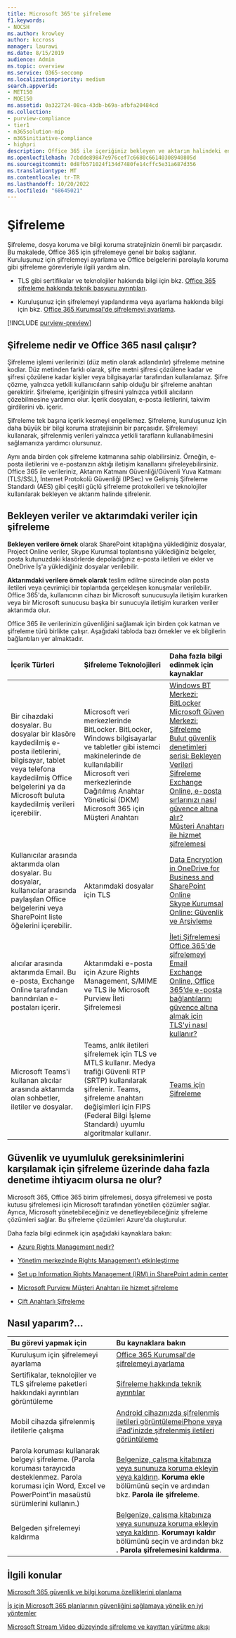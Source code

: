 ```yaml
---
title: Microsoft 365'te şifreleme
f1.keywords:
- NOCSH
ms.author: krowley
author: kccross
manager: laurawi
ms.date: 8/15/2019
audience: Admin
ms.topic: overview
ms.service: O365-seccomp
ms.localizationpriority: medium
search.appverid:
- MET150
- MOE150
ms.assetid: 0a322724-08ca-43db-b69a-afbfa20484cd
ms.collection:
- purview-compliance
- tier1
- m365solution-mip
- m365initiative-compliance
- highpri
description: Office 365 ile içeriğiniz bekleyen ve aktarım halindeki en güçlü şifreleme, protokoller ve teknolojiler ile şifrelenir. Office 365'da şifrelemeye genel bir bakış edinin.
ms.openlocfilehash: 7cbdde89847e976cef7c6680c66140308940805d
ms.sourcegitcommit: 0d8fb571024f134d7480fe14cffc5e31a687d356
ms.translationtype: MT
ms.contentlocale: tr-TR
ms.lasthandoff: 10/20/2022
ms.locfileid: "68645021"
---
```

# <a name="encryption"></a>Şifreleme

Şifreleme, dosya koruma ve bilgi koruma stratejinizin önemli bir parçasıdır. Bu makalede, Office 365 için şifrelemeye genel bir bakış sağlanır. Kuruluşunuz için şifrelemeyi ayarlama ve Office belgelerini parolayla koruma gibi şifreleme görevleriyle ilgili yardım alın.
  
- TLS gibi sertifikalar ve teknolojiler hakkında bilgi için bkz. [Office 365 şifreleme hakkında teknik başvuru ayrıntıları](technical-reference-details-about-encryption.md).

- Kuruluşunuz için şifrelemeyi yapılandırma veya ayarlama hakkında bilgi için bkz. [Office 365 Kurumsal'de şifrelemeyi ayarlama](set-up-encryption.md).

[!INCLUDE [purview-preview](../includes/purview-preview.md)]

## <a name="what-is-encryption-and-how-does-it-work-in-office-365"></a>Şifreleme nedir ve Office 365 nasıl çalışır?

Şifreleme işlemi verilerinizi (düz metin olarak adlandırılır) şifreleme metnine kodlar. Düz metinden farklı olarak, şifre metni şifresi çözülene kadar ve şifresi çözülene kadar kişiler veya bilgisayarlar tarafından kullanılamaz. Şifre çözme, yalnızca yetkili kullanıcıların sahip olduğu bir şifreleme anahtarı gerektirir. Şifreleme, içeriğinizin şifresini yalnızca yetkili alıcıların çözebilmesine yardımcı olur. İçerik dosyaları, e-posta iletilerini, takvim girdilerini vb. içerir.
  
Şifreleme tek başına içerik kesmeyi engellemez. Şifreleme, kuruluşunuz için daha büyük bir bilgi koruma stratejisinin bir parçasıdır. Şifrelemeyi kullanarak, şifrelenmiş verileri yalnızca yetkili tarafların kullanabilmesini sağlamanıza yardımcı olursunuz.
  
Aynı anda birden çok şifreleme katmanına sahip olabilirsiniz. Örneğin, e-posta iletilerini ve e-postanızın aktığı iletişim kanallarını şifreleyebilirsiniz. Office 365 ile verileriniz, Aktarım Katmanı Güvenliği/Güvenli Yuva Katmanı (TLS/SSL), İnternet Protokolü Güvenliği (IPSec) ve Gelişmiş Şifreleme Standardı (AES) gibi çeşitli güçlü şifreleme protokolleri ve teknolojiler kullanılarak bekleyen ve aktarım halinde şifrelenir.
  
## <a name="encryption-for-data-at-rest-and-data-in-transit"></a>Bekleyen veriler ve aktarımdaki veriler için şifreleme

 **Bekleyen verilere örnek** olarak SharePoint kitaplığına yüklediğiniz dosyalar, Project Online veriler, Skype Kurumsal toplantısına yüklediğiniz belgeler, posta kutunuzdaki klasörlerde depoladığınız e-posta iletileri ve ekler ve OneDrive İş'a yüklediğiniz dosyalar verilebilir.
  
 **Aktarımdaki verilere örnek olarak** teslim edilme sürecinde olan posta iletileri veya çevrimiçi bir toplantıda gerçekleşen konuşmalar verilebilir. Office 365'da, kullanıcının cihazı bir Microsoft sunucusuyla iletişim kurarken veya bir Microsoft sunucusu başka bir sunucuyla iletişim kurarken veriler aktarımda olur.
  
Office 365 ile verilerinizin güvenliğini sağlamak için birden çok katman ve şifreleme türü birlikte çalışır. Aşağıdaki tabloda bazı örnekler ve ek bilgilerin bağlantıları yer almaktadır.
  
|**İçerik Türleri**|**Şifreleme Teknolojileri**|**Daha fazla bilgi edinmek için kaynaklar**|
|:-----|:-----|:-----|
|Bir cihazdaki dosyalar. Bu dosyalar bir klasöre kaydedilmiş e-posta iletilerini, bilgisayar, tablet veya telefona kaydedilmiş Office belgelerini ya da Microsoft buluta kaydedilmiş verileri içerebilir.  <br/> |Microsoft veri merkezlerinde BitLocker. BitLocker, Windows bilgisayarlar ve tabletler gibi istemci makinelerinde de kullanılabilir  <br/> Microsoft veri merkezlerinde Dağıtılmış Anahtar Yöneticisi (DKM)  <br/> Microsoft 365 için Müşteri Anahtarı  <br/> |[Windows BT Merkezi: BitLocker](/windows/device-security/bitlocker/bitlocker-overview) <br/> [Microsoft Güven Merkezi: Şifreleme](https://www.microsoft.com/TrustCenter/Security/Encryption) <br/> [Bulut güvenlik denetimleri serisi: Bekleyen Verileri Şifreleme](https://blogs.microsoft.com/microsoftsecure/2015/09/10/cloud-security-controls-series-encrypting-data-at-rest) <br/> [Exchange Online, e-posta sırlarınızı nasıl güvence altına alır?](exchange-online-secures-email-secrets.md) <br/> [Müşteri Anahtarı ile hizmet şifrelemesi](customer-key-overview.md) <br/> |
|Kullanıcılar arasında aktarımda olan dosyalar. Bu dosyalar, kullanıcılar arasında paylaşılan Office belgelerini veya SharePoint liste öğelerini içerebilir.  <br/> |Aktarımdaki dosyalar için TLS  <br/> |[Data Encryption in OneDrive for Business and SharePoint Online](data-encryption-in-odb-and-spo.md) <br/> [Skype Kurumsal Online: Güvenlik ve Arşivleme](/office365/servicedescriptions/skype-for-business-online-service-description/skype-for-business-online-features) <br/> |
|alıcılar arasında aktarımda Email. Bu e-posta, Exchange Online tarafından barındırılan e-postaları içerir.  <br/> |Aktarımdaki e-posta için Azure Rights Management, S/MIME ve TLS ile Microsoft Purview İleti Şifrelemesi  <br/> |[İleti Şifrelemesi](ome.md) <br/> [Office 365'de şifrelemeyi Email](email-encryption.md) <br/> [Exchange Online, Office 365’de e-posta bağlantılarını güvence altına almak için TLS'yi nasıl kullanır?](exchange-online-uses-tls-to-secure-email-connections.md) <br/> |
|Microsoft Teams'i kullanan alıcılar arasında aktarımda olan sohbetler, iletiler ve dosyalar. <br/> |Teams, anlık iletileri şifrelemek için TLS ve MTLS kullanır. Medya trafiği Güvenli RTP (SRTP) kullanılarak şifrelenir. Teams, şifreleme anahtarı değişimleri için FIPS (Federal Bilgi İşleme Standardı) uyumlu algoritmalar kullanır. <br/> |[Teams için Şifreleme](/microsoftteams/teams-security-guide#encryption-for-teams) <br/> |

## <a name="what-if-i-need-more-control-over-encryption-to-meet-security-and-compliance-requirements"></a>Güvenlik ve uyumluluk gereksinimlerini karşılamak için şifreleme üzerinde daha fazla denetime ihtiyacım olursa ne olur?

Microsoft 365, Office 365 birim şifrelemesi, dosya şifrelemesi ve posta kutusu şifrelemesi için Microsoft tarafından yönetilen çözümler sağlar. Ayrıca, Microsoft yönetebileceğiniz ve denetleyebileceğiniz şifreleme çözümleri sağlar. Bu şifreleme çözümleri Azure'da oluşturulur.
  
Daha fazla bilgi edinmek için aşağıdaki kaynaklara bakın:
  
- [Azure Rights Management nedir?](/information-protection/understand-explore/what-is-azure-rms)

- [Yönetim merkezinde Rights Management'ı etkinleştirme](../enterprise/activate-rms-in-microsoft-365.md)

- [Set up Information Rights Management (IRM) in SharePoint admin center](set-up-irm-in-sp-admin-center.md)

- [Microsoft Purview Müşteri Anahtarı ile hizmet şifreleme](customer-key-overview.md)

- [Çift Anahtarlı Şifreleme](double-key-encryption.md)

## <a name="how-do-i"></a>Nasıl yaparım?...

|**Bu görevi yapmak için**|**Bu kaynaklara bakın**|
|:-----|:-----|
|Kuruluşum için şifrelemeyi ayarlama|[Office 365 Kurumsal'de şifrelemeyi ayarlama](set-up-encryption.md)|
|Sertifikalar, teknolojiler ve TLS şifreleme paketleri hakkındaki ayrıntıları görüntüleme|[Şifreleme hakkında teknik ayrıntılar](technical-reference-details-about-encryption.md)|
|Mobil cihazda şifrelenmiş iletilerle çalışma|[Android cihazınızda şifrelenmiş iletileri görüntüleme](https://support.office.com/article/83d60f17-2305-407a-a762-7d518401fdeb)[iPhone veya iPad'inizde şifrelenmiş iletileri görüntüleme](https://support.microsoft.com/en-us/office/view-protected-messages-on-your-iphone-or-ipad-4d631321-0d26-4bcc-a483-d294dd0b1caf)|
|Parola koruması kullanarak belgeyi şifreleme. (Parola koruması tarayıcıda desteklenmez. Parola koruması için Word, Excel ve PowerPoint'in masaüstü sürümlerini kullanın.) |[Belgenize, çalışma kitabınıza veya sununuza koruma ekleyin veya kaldırın](https://support.office.com/article/05084cc3-300d-4c1a-8416-38d3e37d6826). **Koruma ekle** bölümünü seçin ve ardından bkz. **Parola ile şifreleme**.|
|Belgeden şifrelemeyi kaldırma|[Belgenize, çalışma kitabınıza veya sununuza koruma ekleyin veya kaldırın](https://support.office.com/article/05084cc3-300d-4c1a-8416-38d3e37d6826). **Korumayı kaldır** bölümünü seçin ve ardından bkz **. Parola şifrelemesini kaldırma**.  |

## <a name="related-topics"></a>İlgili konular

[Microsoft 365 güvenlik ve bilgi koruma özelliklerini planlama](plan-for-security-and-compliance.md)

[İş için Microsoft 365 planlarının güvenliğini sağlamaya yönelik en iyi yöntemler](/office365/admin/security-and-compliance/secure-your-business-data)

[Microsoft Stream Video düzeyinde şifreleme ve kayıttan yürütme akışı](/stream/network-overview#video-level-encryption-and-playback-flow)
